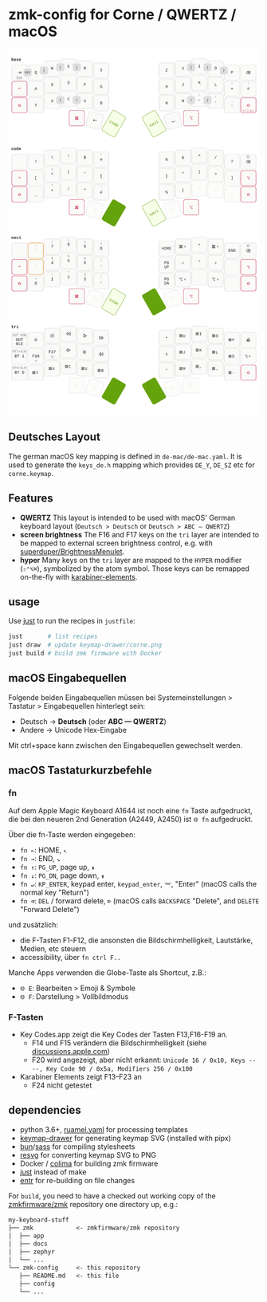# zmk-config for Corne / QWERTZ / macOS

![layout](keymap-drawer/corne.png)

## Deutsches Layout

The german macOS key mapping is defined in `de-mac/de-mac.yaml`. It is used to generate the `keys_de.h` mapping which provides `DE_Y`, `DE_SZ` etc for `corne.keymap`.

## Features

- **QWERTZ** This layout is intended to be used with macOS' German keyboard layout (`Deutsch > Deutsch` or `Deutsch > ABC — QWERTZ`)
- **screen brightness** The F16 and F17 keys on the `tri` layer are intended to be mapped to external screen brightness control, e.g. with [superduper/BrightnessMenulet](https://github.com/superduper/BrightnessMenulet).
- **hyper** Many keys on the `tri` layer are mapped to the `HYPER` modifier (`⇧⌃⌥⌘`), symbolized by the atom symbol. Those keys can be remapped on-the-fly with [karabiner-elements](https://karabiner-elements.pqrs.org).

## usage

Use [just](https://github.com/casey/just) to run the recipes in `justfile`:

``` bash
just       # list recipes
just draw  # update keymap-drawer/corne.png
just build # build zmk firmware with Docker
```

## macOS Eingabequellen

Folgende beiden Eingabequellen müssen bei Systemeinstellungen > Tastatur > Eingabequellen hinterlegt sein:

- Deutsch → **Deutsch** (oder **ABC — QWERTZ**)
- Andere → Unicode Hex-Eingabe

Mit ctrl+space kann zwischen den Eingabequellen gewechselt werden.


## macOS Tastaturkurzbefehle

### fn

Auf dem Apple Magic Keyboard A1644 ist noch eine `fn` Taste aufgedruckt, die bei den neueren 2nd Generation (A2449, A2450) ist `🌐 fn` aufgedruckt.

Über die fn-Taste werden eingegeben:

- `fn ←`: HOME, `↖`
- `fn →`: END, `↘`
- `fn ↑`: `PG_UP`, page up, `⇞`
- `fn ↓`: `PG_DN`, page down, `⇟`
- `fn ↵`: `KP_ENTER`, keypad enter, `keypad_enter`, `⌤`, "Enter" (macOS calls the normal key "Return") 
- `fn ⌫`: `DEL` / forward delete, `⌦` (macOS calls `BACKSPACE` "Delete", and `DELETE` "Forward Delete")

und zusätzlich:

- die F-Tasten F1-F12, die ansonsten die Bildschirmhelligkeit, Lautstärke, Medien, etc steuern
- accessibility, über `fn ctrl F..`

Manche Apps verwenden die Globe-Taste als Shortcut, z.B.:

- `🌐 E`: Bearbeiten > Emoji & Symbole
- `🌐 F`: Darstellung > Vollbildmodus


### F-Tasten

- Key Codes.app zeigt die Key Codes der Tasten F13,F16-F19 an.
   - F14 und F15 verändern die Bildschirmhelligkeit (siehe [discussions.apple.com](https://discussions.apple.com/thread/253836891))
   - F20 wird angezeigt, aber nicht erkannt: `Unicode 16 / 0x10, Keys ----, Key Code 90 / 0x5a, Modifiers 256 / 0x100`
- Karabiner Elements zeigt F13–F23 an
   - F24 nicht getestet


## dependencies

- python 3.6+, [ruamel.yaml](https://pypi.org/project/ruamel.yaml/) for processing templates
- [keymap-drawer](https://github.com/caksoylar/keymap-drawer) for generating keymap SVG (installed with pipx)
- [bun](https://bun.sh)/[sass](https://www.npmjs.com/package/sass) for compiling stylesheets
- [resvg](https://github.com/RazrFalcon/resvg) for converting keymap SVG to PNG
- Docker / [colima](https://github.com/abiosoft/colima) for building zmk firmware
- [just](https://github.com/casey/just) instead of make
- [entr](https://eradman.com/entrproject/) for re-building on file changes


For `build`, you need to have a checked out working copy of the [zmkfirmware/zmk](https://github.com/zmkfirmware/zmk) repository one directory up, e.g.:

``` text
my-keyboard-stuff
├── zmk            <- zmkfirmware/zmk repository
│  ├── app
│  ├── docs
│  ├── zephyr
│  └── ...
└── zmk-config     <- this repository
   ├── README.md   <- this file
   ├── config
   └── ...
```

